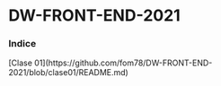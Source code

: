 # DW-FRONT-END-2021

<h3>Indice</h3>
[Clase 01](https://github.com/fom78/DW-FRONT-END-2021/blob/clase01/README.md)
